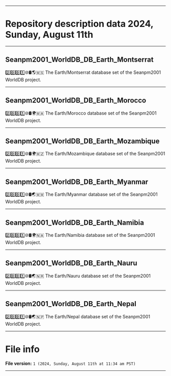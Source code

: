 
***

# Repository description data 2024, Sunday, August 11th

---

## Seanpm2001_WorldDB_DB_Earth_Montserrat

2️⃣️0️⃣️0️⃣️1️⃣️🌐️🛢️🌎️🇲🇸️ The Earth/Montserrat database set of the Seanpm2001 WorldDB project.

---

## Seanpm2001_WorldDB_DB_Earth_Morocco

2️⃣️0️⃣️0️⃣️1️⃣️🌐️🛢️🌍️🇲🇦️ The Earth/Morocco database set of the Seanpm2001 WorldDB project.

---

## Seanpm2001_WorldDB_DB_Earth_Mozambique

2️⃣️0️⃣️0️⃣️1️⃣️🌐️🛢️🌍️🇲🇿️ The Earth/Mozambique database set of the Seanpm2001 WorldDB project.

---

## Seanpm2001_WorldDB_DB_Earth_Myanmar

2️⃣️0️⃣️0️⃣️1️⃣️🌐️🛢️🌏️🇲🇲️ The Earth/Myanmar database set of the Seanpm2001 WorldDB project.

---

## Seanpm2001_WorldDB_DB_Earth_Namibia

2️⃣️0️⃣️0️⃣️1️⃣️🌐️🛢️🌍️🇳🇦️ The Earth/Namibia database set of the Seanpm2001 WorldDB project.

---

## Seanpm2001_WorldDB_DB_Earth_Nauru

2️⃣️0️⃣️0️⃣️1️⃣️🌐️🛢️🌏️🇳🇷️ The Earth/Nauru database set of the Seanpm2001 WorldDB project.

---

## Seanpm2001_WorldDB_DB_Earth_Nepal

2️⃣️0️⃣️0️⃣️1️⃣️🌐️🛢️🌏️🇳🇵️ The Earth/Nepal database set of the Seanpm2001 WorldDB project.

***

# File info

**File version:** `1 (2024, Sunday, August 11th at 11:34 am PST)`

***


